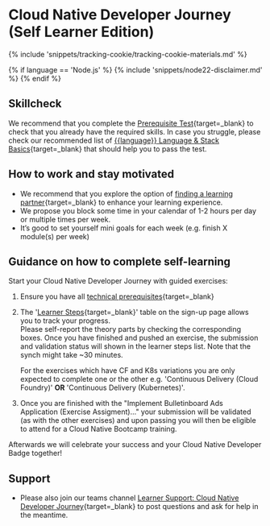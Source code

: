 
# Cloud Native Developer Journey (Self Learner Edition)

{% include 'snippets/tracking-cookie/tracking-cookie-materials.md' %}

{% if language == 'Node.js' %}
{% include 'snippets/node22-disclaimer.md' %}
{% endif %}

## Skillcheck

We recommend that you complete the [Prerequisite Test](../../pretest/ase-{{language|lower|replace(".","")}}/){target=_blank} to check that you already have the required skills.
In case you struggle, please check our recommended list of [{{language}} Language & Stack Basics](../../stack-basics/{{language|lower|replace(".","")}}/){target=_blank} that should help you to pass the test.

## How to work and stay motivated

- We recommend that you explore the option of [finding a learning partner](https://fiorilaunchpad.sap.com/sites#my-events&/ig=12630033){target=_blank} to enhance your learning experience.
- We propose you block some time in your calendar of 1-2 hours per day or multiple times per week.
- It’s good to set yourself mini goals for each week (e.g. finish X module(s) per week)

## Guidance on how to complete self-learning

Start your Cloud Native Developer Journey with guided exercises:

1. Ensure you have all [technical prerequisites](../../prerequisites/{{language|lower|replace(".","")}}/){target=_blank}
1. The '[Learner Steps](https://cloud-native-developer-journey.cfapps.eu12.hana.ondemand.com/){target=_blank}' table on the sign-up page allows you to track your progress.<br/>
    Please self-report the theory parts by checking the corresponding boxes.
    Once you have finished and pushed an exercise, the submission and validation status will shown in the learner steps list. Note that the synch might take ~30 minutes.

    For the exercises which have CF and K8s variations you are only expected to complete one or the other e.g. 'Continuous Delivery (Cloud Foundry)' **OR** 'Continuous Delivery (Kubernetes)'.

1. Once you are finished with the "Implement Bulletinboard Ads Application (Exercise Assigment)..." your submission will be validated (as with the other exercises) and upon passing you will then be eligible to attend for a Cloud Native Bootcamp training.

Afterwards we will celebrate your success and your Cloud Native Developer Badge together!

## Support

- Please also join our teams channel [Learner Support: Cloud Native Developer Journey](https://teams.microsoft.com/l/team/19%3a0637dnZuwlGuuRXIm95UmDW1-DxvfNDqi4cLdYkA2Ho1%40thread.tacv2/conversations?groupId=6968a57a-9594-40de-b91c-d6b197057d01&tenantId=42f7676c-f455-423c-82f6-dc2d99791af7){target=_blank} to post questions and ask for help in the meantime.